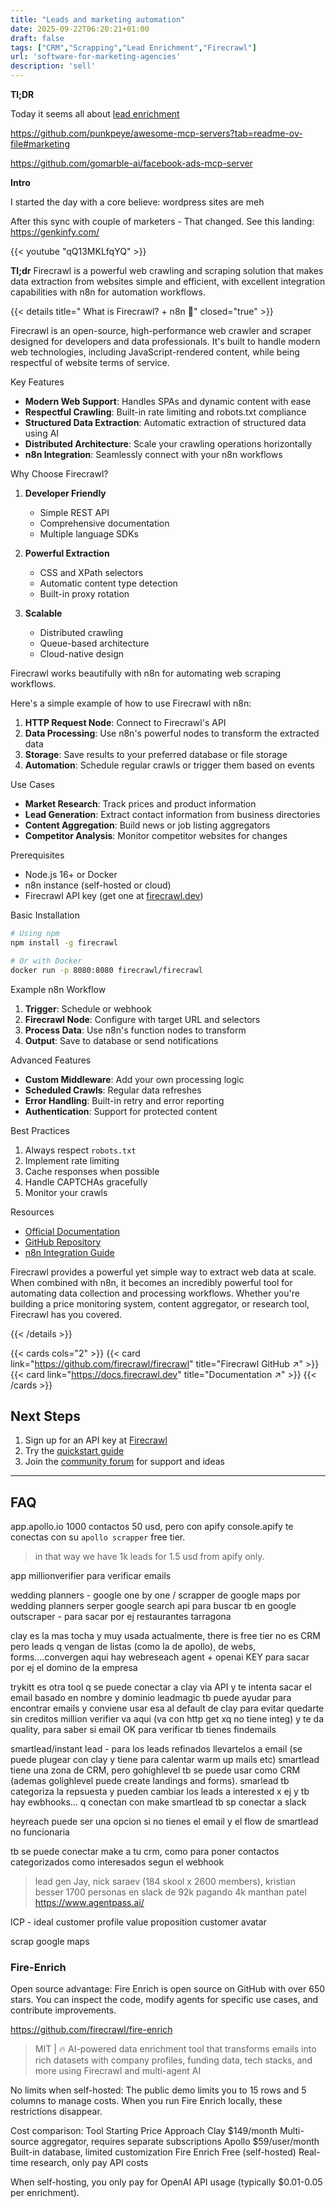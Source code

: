 ```yaml
---
title: "Leads and marketing automation"
date: 2025-09-22T06:20:21+01:00
draft: false
tags: ["CRM","Scrapping","Lead Enrichment","Firecrawl"]
url: 'software-for-marketing-agencies'
description: 'sell'
---
```


**Tl;DR**

Today it seems all about [lead enrichment](https://www.firecrawl.dev/blog/fire-enrich)


https://github.com/punkpeye/awesome-mcp-servers?tab=readme-ov-file#marketing

https://github.com/gomarble-ai/facebook-ads-mcp-server

**Intro**

I started the day with a core believe: wordpress sites are meh

After this sync with couple of marketers - That changed. See this landing: https://genkinfy.com/

<!-- https://youtu.be/qQ13MKLfqYQ -->

{{< youtube "qQ13MKLfqYQ" >}}


<!-- 
https://esim.holafly.com/ - landing with a very clear header
slubnechwile.com -->

<!-- ---
title: "Firecrawl: The Ultimate Web Crawling and Scraping Solution"
date: 2025-09-21
draft: false
tags: ["web scraping", "data extraction", "automation", "Firecrawl", "n8n integration"]
description: 'Discover how Firecrawl revolutionizes web crawling and data extraction with its powerful features and seamless n8n integration.'
url: 'firecrawl-web-scraping'
--- -->

**Tl;dr**
Firecrawl is a powerful web crawling and scraping solution that makes data extraction from websites simple and efficient, with excellent integration capabilities with n8n for automation workflows.


{{< details title=" What is Firecrawl? + n8n 📌" closed="true" >}}

Firecrawl is an open-source, high-performance web crawler and scraper designed for developers and data professionals. It's built to handle modern web technologies, including JavaScript-rendered content, while being respectful of website terms of service.

Key Features

- **Modern Web Support**: Handles SPAs and dynamic content with ease
- **Respectful Crawling**: Built-in rate limiting and robots.txt compliance
- **Structured Data Extraction**: Automatic extraction of structured data using AI
- **Distributed Architecture**: Scale your crawling operations horizontally
- **n8n Integration**: Seamlessly connect with your n8n workflows

Why Choose Firecrawl?

1. **Developer Friendly**
   - Simple REST API
   - Comprehensive documentation
   - Multiple language SDKs

2. **Powerful Extraction**
   - CSS and XPath selectors
   - Automatic content type detection
   - Built-in proxy rotation

3. **Scalable**
   - Distributed crawling
   - Queue-based architecture
   - Cloud-native design


Firecrawl works beautifully with n8n for automating web scraping workflows. 

Here's a simple example of how to use Firecrawl with n8n:

1. **HTTP Request Node**: Connect to Firecrawl's API
2. **Data Processing**: Use n8n's powerful nodes to transform the extracted data
3. **Storage**: Save results to your preferred database or file storage
4. **Automation**: Schedule regular crawls or trigger them based on events

Use Cases

- **Market Research**: Track prices and product information
- **Lead Generation**: Extract contact information from business directories
- **Content Aggregation**: Build news or job listing aggregators
- **Competitor Analysis**: Monitor competitor websites for changes


Prerequisites

- Node.js 16+ or Docker
- n8n instance (self-hosted or cloud)
- Firecrawl API key (get one at [firecrawl.dev](https://firecrawl.dev))

Basic Installation

```bash
# Using npm
npm install -g firecrawl

# Or with Docker
docker run -p 8080:8080 firecrawl/firecrawl
```

Example n8n Workflow

1. **Trigger**: Schedule or webhook
2. **Firecrawl Node**: Configure with target URL and selectors
3. **Process Data**: Use n8n's function nodes to transform
4. **Output**: Save to database or send notifications

Advanced Features

- **Custom Middleware**: Add your own processing logic
- **Scheduled Crawls**: Regular data refreshes
- **Error Handling**: Built-in retry and error reporting
- **Authentication**: Support for protected content

Best Practices

1. Always respect `robots.txt`
2. Implement rate limiting
3. Cache responses when possible
4. Handle CAPTCHAs gracefully
5. Monitor your crawls

Resources

- [Official Documentation](https://docs.firecrawl.dev)
- [GitHub Repository](https://github.com/firecrawl/firecrawl)
- [n8n Integration Guide](https://docs.firecrawl.dev/integrations/n8n)


Firecrawl provides a powerful yet simple way to extract web data at scale. When combined with n8n, it becomes an incredibly powerful tool for automating data collection and processing workflows. Whether you're building a price monitoring system, content aggregator, or research tool, Firecrawl has you covered.


{{< /details >}}


{{< cards cols="2" >}}
  {{< card link="https://github.com/firecrawl/firecrawl" title="Firecrawl GitHub ↗" >}}
  {{< card link="https://docs.firecrawl.dev" title="Documentation ↗" >}}
{{< /cards >}}

## Next Steps

1. Sign up for an API key at [Firecrawl](https://firecrawl.dev)
2. Try the [quickstart guide](https://docs.firecrawl.dev/quickstart)
3. Join the [community forum](https://community.firecrawl.dev) for support and ideas



---

## FAQ



app.apollo.io 1000 contactos 50 usd, pero con apify console.apify te conectas con su `apollo scrapper` free tier.

> in that way we have 1k leads for 1.5 usd from apify only.

app millionverifier para verificar emails

wedding planners - google one by one / scrapper de google maps por wedding planners
serper google search api para buscar tb en google
outscraper - para sacar por ej restaurantes tarragona


clay es la mas tocha y muy usada actualmente, there is free tier
no es CRM pero leads q vengan de listas (como la de apollo), de webs, forms....convergen aqui
hay webreseach agent + openai KEY para sacar por ej el domino de la empresa

trykitt es otra tool q se puede conectar a clay via API y te intenta sacar el email basado en nombre y dominio
leadmagic tb puede ayudar para encontrar emails y conviene usar esa al default de clay para evitar quedarte sin creditos
million verifier va aqui (va con http get xq no tiene integ) y te da quality, para saber si email OK
para verificar tb tienes findemails

smartlead/instant lead - para los leads refinados llevartelos a email (se puede plugear con clay y tiene para calentar warm up mails etc)
smartlead tiene una zona de CRM, pero gohighlevel tb se puede usar como CRM (ademas golighlevel puede create landings and forms).
smarlead tb categoriza la repsuesta y pueden cambiar los leads a interested x ej y tb hay ewbhooks... q conectan con make
smartlead tb sp conectar a slack

heyreach puede ser una opcion si no tienes el email y el flow de smartlead no funcionaria

tb se puede conectar make a tu crm, como para poner contactos categorizados como interesados segun el webhook

> lead gen Jay, nick saraev (184 skool x 2600 members), kristian besser 1700 personas en slack de 92k pagando 4k
manthan patel https://www.agentpass.ai/

ICP - ideal customer profile
value proposition
customer avatar

scrap google maps


### Fire-Enrich

Open source advantage: Fire Enrich is open source on GitHub with over 650 stars. You can inspect the code, modify agents for specific use cases, and contribute improvements.

https://github.com/firecrawl/fire-enrich

> MIT |  🔥 AI-powered data enrichment tool that transforms emails into rich datasets with company profiles, funding data, tech stacks, and more using Firecrawl and multi-agent AI 

No limits when self-hosted: The public demo limits you to 15 rows and 5 columns to manage costs. When you run Fire Enrich locally, these restrictions disappear.

Cost comparison:
Tool	Starting Price	Approach
Clay	$149/month	Multi-source aggregator, requires separate subscriptions
Apollo	$59/user/month	Built-in database, limited customization
Fire Enrich	Free (self-hosted)	Real-time research, only pay API costs

When self-hosting, you only pay for OpenAI API usage (typically $0.01-0.05 per enrichment).